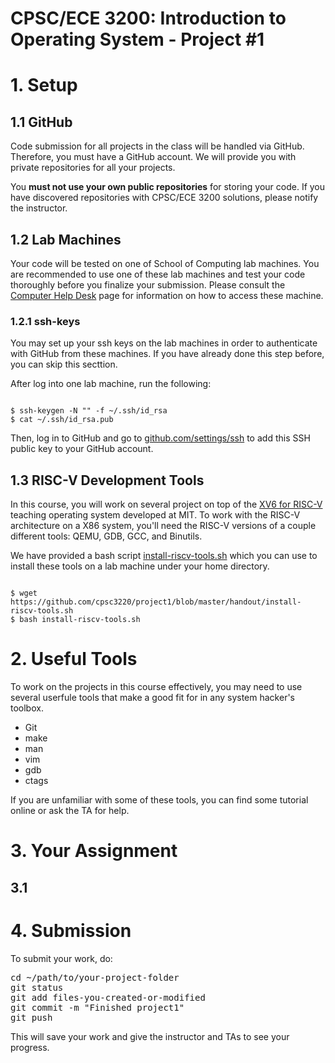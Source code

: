 # CPSC/ECE 3200: Introduction to Operating System - Project #1

# 1. Setup

## 1.1 GitHub
Code submission for all projects in the class will be handled via GitHub. Therefore, you must have a GitHub account. We will provide you with private repositories for all your projects. 

You **must not use your own public repositories** for storing your code. If you have discovered repositories with CPSC/ECE 3200 solutions, please notify the instructor. 

## 1.2 Lab Machines
Your code will be tested on one of School of Computing lab machines. You are recommended to use one of these lab machines and test your code thoroughly before you finalize your submission. Please consult the [Computer Help Desk](https://www.cs.clemson.edu/help/) page for information on how to access these machine.

### 1.2.1 ssh-keys
You may set up your ssh keys on the lab machines in order to authenticate with GitHub from these machines. If you have already done this step before, you can skip this secttion. 

After log into one lab machine, run the following:
<pre><code>
$ ssh-keygen -N "" -f ~/.ssh/id_rsa
$ cat ~/.ssh/id_rsa.pub
</code></pre>

Then, log in to GitHub and go to [github.com/settings/ssh](https://github.com/settings/ssh) to add this SSH public key to your GitHub account.

## 1.3 RISC-V Development Tools
In this course, you will work on several project on top of the [XV6 for RISC-V](https://github.com/mit-pdos/xv6-riscv) teaching operating system developed at MIT. To work with the RISC-V architecture on a X86 system, you'll need the RISC-V versions of a couple different tools: QEMU, GDB, GCC, and Binutils.

We have provided a bash script [install-riscv-tools.sh](https://github.com/cpsc3220/project1/blob/master/handout/install-riscv-tools.sh) which you can use to install these tools on a lab machine under your home directory.

<pre><code>
$ wget https://github.com/cpsc3220/project1/blob/master/handout/install-riscv-tools.sh
$ bash install-riscv-tools.sh
</code></pre>

# 2. Useful Tools

To work on the projects in this course effectively, you may need to use several userfule tools that make a good fit for in any system hacker's toolbox.

* Git
* make
* man
* vim
* gdb
* ctags
  
If you are unfamiliar with some of these tools, you can find some tutorial online or ask the TA for help.

# 3. Your Assignment

## 3.1 

# 4. Submission

To submit your work, do:

<pre>
cd ~/path/to/your-project-folder
git status
git add files-you-created-or-modified
git commit -m "Finished project1"
git push
</pre>

This will save your work and give the instructor and TAs to see your progress. 